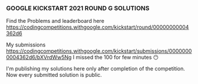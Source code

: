 ### GOOGLE KICKSTART 2021 ROUND G SOLUTIONS
Find the Problems and leaderboard here https://codingcompetitions.withgoogle.com/kickstart/round/00000000004362d6



My submissions https://codingcompetitions.withgoogle.com/kickstart/submissions/00000000004362d6/bXVrdWw5Ng
I missed the 100 for few minutes 😶 

I'm publishing my solutions here only after completion of the competition. Now every submitted solution is public.
